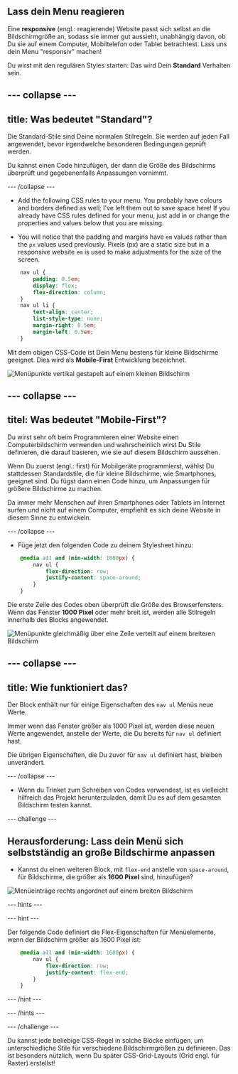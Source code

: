 ## Lass dein Menu reagieren

Eine **responsive** (engl.: reagierende) Website passt sich selbst an die Bildschirmgröße an, sodass sie immer gut aussieht, unabhängig davon, ob Du sie auf einem Computer, Mobiltelefon oder Tablet betrachtest. Lass uns dein Menu "responsiv" machen!

Du wirst mit den regulären Styles starten: Das wird Dein **Standard** Verhalten sein.

## \--- collapse \---

## title: Was bedeutet "Standard"?

Die Standard-Stile sind Deine normalen Stilregeln. Sie werden auf jeden Fall angewendet, bevor irgendwelche besonderen Bedingungen geprüft werden.

Du kannst einen Code hinzufügen, der dann die Größe des Bildschirms überprüft und gegebenenfalls Anpassungen vornimmt.

\--- /collapse \---

+ Add the following CSS rules to your menu. You probably have colours and borders defined as well; I've left them out to save space here! If you already have CSS rules defined for your menu, just add in or change the properties and values below that you are missing.

+ You will notice that the padding and margins have `em` values rather than the `px` values used previously. Pixels (px) are a static size but in a responsive website `em` is used to make adjustments for the size of the screen.

```css
    nav ul {
        padding: 0.5em;
        display: flex;
        flex-direction: column;
    }
    nav ul li {
        text-align: center; 
        list-style-type: none;
        margin-right: 0.5em;
        margin-left: 0.5em;
    }
```

Mit dem obigen CSS-Code ist Dein Menu bestens für kleine Bildschirme geeignet. Dies wird als **Mobile-First** Entwicklung bezeichnet.

![Menüpunkte vertikal gestapelt auf einem kleinen Bildschirm](images/responsiveMenuMobile.png)

## \--- collapse \---

## titel: Was bedeutet "Mobile-First"?

Du wirst sehr oft beim Programmieren einer Website einen Computerbildschirm verwenden und wahrscheinlich wirst Du Stile definieren, die darauf basieren, wie sie auf diesem Bildschirm aussehen.

Wenn Du zuerst (engl.: first) für Mobilgeräte programmierst, wählst Du stattdessen Standardstile, die für kleine Bildschirme, wie Smartphones, geeignet sind. Du fügst dann einen Code hinzu, um Anpassungen für größere Bildschirme zu machen.

Da immer mehr Menschen auf ihren Smartphones oder Tablets im Internet surfen und nicht auf einem Computer, empfiehlt es sich deine Website in diesem Sinne zu entwickeln.

\--- /collapse \---

+ Füge jetzt den folgenden Code zu deinem Stylesheet hinzu:

```css
    @media all and (min-width: 1000px) {
        nav ul {
            flex-direction: row;
            justify-content: space-around;
        }
    }
```

Die erste Zeile des Codes oben überprüft die Größe des Browserfensters. Wenn das Fenster **1000 Pixel** oder mehr breit ist, werden alle Stilregeln innerhalb des Blocks angewendet.

![Menüpunkte gleichmäßig über eine Zeile verteilt auf einem breiteren Bildschirm](images/responsiveMenuMedium.png)

## \--- collapse \---

## title: Wie funktioniert das?

Der Block enthält nur für einige Eigenschaften des `nav ul` Menüs neue Werte.

Immer wenn das Fenster größer als 1000 Pixel ist, werden diese neuen Werte angewendet, anstelle der Werte, die Du bereits für `nav ul` definiert hast.

Die übrigen Eigenschaften, die Du zuvor für `nav ul` definiert hast, bleiben unverändert.

\--- /collapse \---

+ Wenn du Trinket zum Schreiben von Codes verwendest, ist es vielleicht hilfreich das Projekt herunterzuladen, damit Du es auf dem gesamten Bildschirm testen kannst.

\--- challenge \---

## Herausforderung: Lass dein Menü sich selbstständig an große Bildschirme anpassen

+ Kannst du einen weiteren Block, mit `flex-end` anstelle von `space-around`, für Bildschirme, die größer als **1600 Pixel** sind, hinzufügen?

![Menüeinträge rechts angordnet auf einem breiten Bildschirm](images/responsiveMenuWide.png)

\--- hints \---

\--- hint \---

Der folgende Code definiert die Flex-Eigenschaften für Menüelemente, wenn der Bildschirm größer als 1600 Pixel ist:

```css
    @media all and (min-width: 1600px) {
        nav ul {
            flex-direction: row;
            justify-content: flex-end;
        }
    }  
```

\--- /hint \---

\--- /hints \---

\--- /challenge \---

Du kannst jede beliebige CSS-Regel in solche Blöcke einfügen, um unterschiedliche Stile für verschiedene Bildschirmgrößen zu definieren. Das ist besonders nützlich, wenn Du später CSS-Grid-Layouts (Grid engl. für Raster) erstellst!